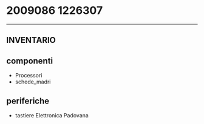 # 2009086 1226307
---
INVENTARIO
---
## componenti
- Processori
- schede_madri

## periferiche
- tastiere
Elettronica Padovana